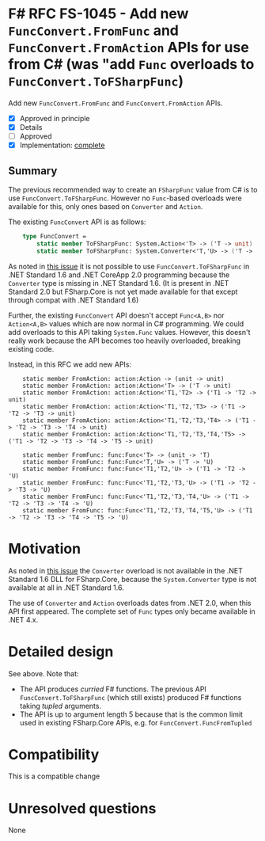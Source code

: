 # F# RFC FS-1045 - Add new `FuncConvert.FromFunc` and `FuncConvert.FromAction` APIs  for use from C# (was "add `Func` overloads to ``FuncConvert.ToFSharpFunc``)

Add new `FuncConvert.FromFunc` and `FuncConvert.FromAction` APIs.

* [x] Approved in principle
* [x] Details
* [ ] Approved 
* [x] Implementation: [complete](https://github.com/Microsoft/visualfsharp/pull/4815)

## Summary

The previous recommended way to create an ``FSharpFunc`` value from C# is to use ``FuncConvert.ToFSharpFunc``.  However no ``Func``-based
overloads were available for this, only ones based on ``Converter`` and ``Action``.

The existing ``FuncConvert`` API is as follows:
```fsharp
    type FuncConvert = 
        static member ToFSharpFunc: System.Action<'T> -> ('T -> unit)
        static member ToFSharpFunc: System.Converter<'T,'U> -> ('T -> 'U)
```

As noted in [this issue](https://github.com/Microsoft/visualfsharp/issues/1847) it is not possible to use ``FuncConvert.ToFSharpFunc`` in .NET Standard 1.6 and .NET CoreApp 2.0 programming because the `Converter` type is missing in .NET Standard 1.6. (It is present in .NET Standard 2.0 but FSharp.Core is not yet made available for that except through compat with .NET Standard 1.6) 

Further, the existing `FuncConvert` API doesn't accept `Func<A,B>` nor `Action<A,B>` values which are now normal in C# programming. We could add overloads to this API taking ``System.Func`` values. However, this doesn't really work because the API becomes too heavily overloaded, breaking existing code.  

Instead, in this RFC we add new APIs:

        static member FromAction: action:Action -> (unit -> unit)
        static member FromAction: action:Action<'T> -> ('T -> unit)
        static member FromAction: action:Action<'T1,'T2> -> ('T1 -> 'T2 -> unit)
        static member FromAction: action:Action<'T1,'T2,'T3> -> ('T1 -> 'T2 -> 'T3 -> unit)
        static member FromAction: action:Action<'T1,'T2,'T3,'T4> -> ('T1 -> 'T2 -> 'T3 -> 'T4 -> unit)
        static member FromAction: action:Action<'T1,'T2,'T3,'T4,'T5> -> ('T1 -> 'T2 -> 'T3 -> 'T4 -> 'T5 -> unit)

        static member FromFunc: func:Func<'T> -> (unit -> 'T)
        static member FromFunc: func:Func<'T,'U> -> ('T -> 'U)
        static member FromFunc: func:Func<'T1,'T2,'U> -> ('T1 -> 'T2 -> 'U)
        static member FromFunc: func:Func<'T1,'T2,'T3,'U> -> ('T1 -> 'T2 -> 'T3 -> 'U)
        static member FromFunc: func:Func<'T1,'T2,'T3,'T4,'U> -> ('T1 -> 'T2 -> 'T3 -> 'T4 -> 'U)
        static member FromFunc: func:Func<'T1,'T2,'T3,'T4,'T5,'U> -> ('T1 -> 'T2 -> 'T3 -> 'T4 -> 'T5 -> 'U)

# Motivation
[motivation]: #motivation

As noted in [this issue](https://github.com/Microsoft/visualfsharp/issues/1847) the ``Converter`` overload is not available
in the .NET Standard 1.6 DLL for FSharp.Core, because the ``System.Converter`` type is not available at all in .NET Standard 1.6.

The use of ``Converter`` and ``Action`` overloads dates from .NET 2.0, when this API first appeared.  The complete set of ``Func``
types only became available in .NET 4.x.  

# Detailed design
[design]: #detailed-design

See above. Note that:
* The API produces _curried_ F# functions.  The previous API `FuncConvert.ToFSharpFunc` (which still exists) produced F# functions taking _tupled_ arguments.
* The API is up to argument length 5 because that is the common limit used in existing FSharp.Core APIs, e.g. for `FuncConvert.FuncFromTupled`

# Compatibility
[compatibility]: #compatibility

This is a compatible change

# Unresolved questions
[unresolved]: #unresolved-questions

None
